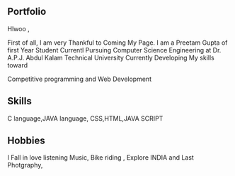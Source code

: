 ## Portfolio

  Hlwoo ,
          
 First of all, I am very Thankful to Coming My Page.
 I am a Preetam Gupta of first Year Student Currentl
     Pursuing
  Computer Science Engineering 
          at
Dr. A.P.J. Abdul Kalam Technical University
    Currently Developing My skills toward     
    
 Competitive programming and Web Development

## Skills
  C language,JAVA language, CSS,HTML,JAVA SCRIPT

## Hobbies

 I Fall in love listening Music,
 Bike riding ,
 Explore INDIA and Last
 Photgraphy,
